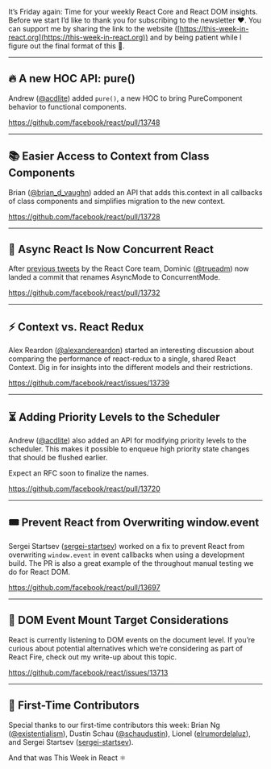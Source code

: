 It’s Friday again: Time for your weekly React Core and React DOM insights. Before we start I’d like to thank you for subscribing to the newsletter ❤️. You can support me by sharing the link to the website ([https://this-week-in-react.org](https://this-week-in-react.org)) and by being patient while I figure out the final format of this 🙂.

---

## 🔥 A new HOC API: pure()

Andrew ([@acdlite](https://twitter.com/acdlite)) added `pure()`, a new HOC to bring PureComponent behavior to functional components.

https://github.com/facebook/react/pull/13748

---

## 📚 Easier Access to Context from Class Components

Brian ([@brian_d_vaughn](https://twitter.com/brian_d_vaughn)) added an API that adds this.context in all callbacks of class components and simplifies migration to the new context.

https://github.com/facebook/react/pull/13728

---

## 👀 Async React Is Now Concurrent React

After [previous tweets](https://twitter.com/acdlite/status/1032174419337039872) by the React Core team, Dominic ([@trueadm](https://twitter.com/trueadm)) now landed a commit that renames AsyncMode to ConcurrentMode.

https://github.com/facebook/react/pull/13732

---

## ⚡️ Context vs. React Redux

Alex Reardon ([@alexandereardon](https://twitter.com/alexandereardon)) started an interesting discussion about comparing the performance of react-redux to a single, shared React Context. Dig in for insights into the different models and their restrictions.

https://github.com/facebook/react/issues/13739

---

## ⏳ Adding Priority Levels to the Scheduler

Andrew ([@acdlite](https://twitter.com/acdlite)) also added an API for modifying priority levels to the scheduler. This makes it possible to enqueue high priority state changes that should be flushed earlier.

Expect an RFC soon to finalize the names.

https://github.com/facebook/react/pull/13720

---

## 🎟 Prevent React from Overwriting window.event

Sergei Startsev ([sergei-startsev](https://github.com/sergei-startsev)) worked on a fix to prevent React from overwriting `window.event` in event callbacks when using a development build. The PR is also a great example of the throughout manual testing we do for React DOM.

https://github.com/facebook/react/pull/13697

---

## 🔭 DOM Event Mount Target Considerations

React is currently listening to DOM events on the document level. If you’re curious about potential alternatives which we’re considering as part of React Fire, check out my write-up about this topic.

https://github.com/facebook/react/issues/13713

---

## 🙌  First-Time Contributors

Special thanks to our first-time contributors this week: Brian Ng ([@existentialism](https://twitter.com/existentialism)), Dustin Schau ([@schaudustin](https://twitter.com/schaudustin)), Lionel ([elrumordelaluz](https://github.com/elrumordelaluz)), and Sergei Startsev ([sergei-startsev](https://github.com/sergei-startsev)).

And that was This Week in React ⚛️
